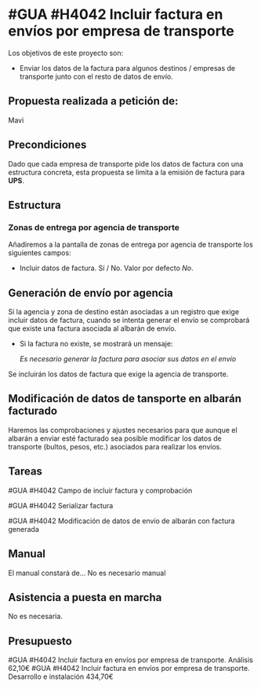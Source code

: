 # #GUA #H4042 Incluir factura en envíos por empresa de transporte

Los objetivos de este proyecto son:
+ Enviar los datos de la factura para algunos destinos / empresas de transporte junto con el resto de datos de envío.

## Propuesta realizada a petición de:
Mavi

## Precondiciones
Dado que cada empresa de transporte pide los datos de factura con una estructura concreta, esta propuesta se limita a la emisión de factura para __UPS__.

## Estructura

### Zonas de entrega por agencia de transporte
Añadiremos a la pantalla de zonas de entrega por agencia de transporte los siguientes campos:
+ Incluir datos de factura. Sí / No. Valor por defecto _No_.

## Generación de envío por agencia
Si la agencia y zona de destino están asociadas a un registro que exige incluir datos de factura, cuando se intenta generar el envío se comprobará que existe una factura asociada al albarán de envío.
+ Si la factura no existe, se mostrará un mensaje:

    _Es necesario generar la factura para asociar sus datos en el envío_

Se incluirán los datos de factura que exige la agencia de transporte.

## Modificación de datos de tansporte en albarán facturado
Haremos las comprobaciones y ajustes necesarios para que aunque el albarán a enviar esté facturado sea posible modificar los datos de transporte (bultos, pesos, etc.) asociados para realizar los envíos.

## Tareas
#GUA #H4042 Campo de incluir factura y comprobación

#GUA #H4042 Serializar factura

#GUA #H4042 Modificación de datos de envío de albarán con factura generada

## Manual
El manual constará de...
No es necesario manual

## Asistencia a puesta en marcha
No es necesaria.

## Presupuesto
#GUA #H4042 Incluir factura en envíos por empresa de transporte. Análisis 62,10€
#GUA #H4042 Incluir factura en envíos por empresa de transporte. Desarrollo e instalación 434,70€
